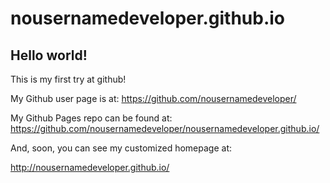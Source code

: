 # nousernamedeveloper.github.io

## Hello world!

This is my first try at github!

My Github user page is at: 
https://github.com/nousernamedeveloper/

My Github Pages repo can be found at:  
https://github.com/nousernamedeveloper/nousernamedeveloper.github.io/

And, soon, you can see my customized homepage at:

http://nousernamedeveloper.github.io/
